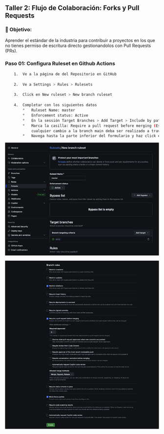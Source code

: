 ## Taller 2: Flujo de Colaboración: Forks y Pull Requests

### 📌 Objetivo: 

Aprender el estándar de la industria para contribuir a proyectos en los que no tienes permiso de
escritura directo gestionandolos con Pull Requests (PRs).

### Paso 01: Configura Ruleset en Github Actions

```bash
    1.  Ve a la página de del Repositorio en GitHub

    2.  Ve a Settings > Rules > Rulesets

    3.  Click en New ruleset > New branch ruleset

    4.  Completar con los siguientes datos
        °   Ruleset Name: master
        °   Enforcement status: Active
        °   En la sessión Target Branches > Add Target > Include by pattern > coloca main > Add Inclusion patter
        °   Marca la casilla: Require a pull request before merging (Esta es la configuración necesaria para que
            cualquier cambio a la branch main deba ser realizado a través de un pullrequest)
        °   Navega hasta la parte inferior del formulario y haz click en Create para crear la Ruleset.
```

<p align="center">
  <img src="./img/lab-02/answer-01A.png" alt="answer-01A" width="800">
</p>

<p align="center">
  <img src="./img/lab-02/answer-01B.png" alt="answer-01B" width="800">
</p>